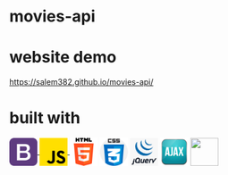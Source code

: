 # movies-api

# website demo

https://salem382.github.io/movies-api/

# built with

<a href ="#"> <img align="center" src="./images/11.png" height="50" width="50"/> </a>
<a href ="#"> <img align="center" src="./images/13.png" height="50" width="50"/> </a>
<a href ="#"> <img align="center" src="./images/14.png" height="50" width="50"/></a>
<a href ="#"> <img align="center" src="./images/15.png" height="50" width="50"/></a>
<a href ="#"> <img align="center" src="./images/16.png" height="50" width="50"/></a>
<a href ="#"> <img align="center" src="./images/20.png" height="50" width="50"/></a>
<a href ="#"> <img align="center" src="./images/21.png" height="50" width="50"/></a>


